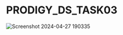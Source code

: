 # PRODIGY_DS_TASK03

![Screenshot 2024-04-27 190335](https://github.com/Miruthulla/PRODIGY_DS_TASK03/assets/145551333/99401e2b-b0ef-4186-9f8e-cbbba59daef7)
